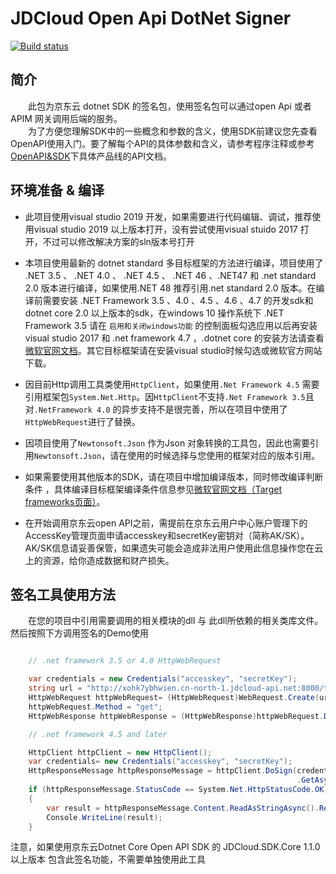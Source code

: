 # JDCloud Open Api DotNet Signer

[![Build status](https://ci.appveyor.com/api/projects/status/sy68ga8pvt9vi4vs/branch/master?svg=true)](https://ci.appveyor.com/project/lishjun01/jdcloud-sdk-net-signer/branch/master)

## 简介 

&emsp;&emsp;此包为京东云 dotnet SDK 的签名包，使用签名包可以通过open Api 或者 APIM 网关调用后端的服务。  
&emsp;&emsp;为了方便您理解SDK中的一些概念和参数的含义，使用SDK前建议您先查看OpenAPI使用入门。要了解每个API的具体参数和含义，请参考程序注释或参考[OpenAPI&SDK](https://www.jdcloud.com/help/faq?act=3)下具体产品线的API文档。

## 环境准备 & 编译

* 此项目使用visual studio 2019 开发，如果需要进行代码编辑、调试，推荐使用visual studio 2019 以上版本打开，没有尝试使用visual stuido 2017 打开，不过可以修改解决方案的sln版本号打开

* 本项目使用最新的 dotnet standard 多目标框架的方法进行编译，项目使用了 .NET 3.5 、 .NET 4.0 、 .NET 4.5  、 .NET 46 、.NET47 和 .net standard 2.0 版本进行编译，如果使用.NET 48 推荐引用.net standard 2.0 版本。在编译前需要安装 .NET Framework 3.5 、4.0 、4.5 、4.6 、4.7 的开发sdk和dotnet core 2.0 以上版本的sdk，在windows 10 操作系统下 .NET Framework 3.5 请在 `启用和关闭windows功能` 的控制面板勾选应用以后再安装visual studio 2017 和 .net framework 4.7 ，.dotnet core 的安装方法请查看[微软官网文档](https://www.microsoft.com/net/learn/get-started/windows)。其它目标框架请在安装visual studio时候勾选或微软官方网站下载。

* 因目前Http调用工具类使用`HttpClient`，如果使用`.Net Framework 4.5` 需要引用框架包`System.Net.Http`。因`HttpClient`不支持`.Net Framework 3.5`且对`.NetFramework 4.0` 的异步支持不是很完善，所以在项目中使用了`HttpWebRequest`进行了替换。

* 因项目使用了`Newtonsoft.Json` 作为Json 对象转换的工具包，因此也需要引用`Newtonsoft.Json`，请在使用的时候选择与您使用的框架对应的版本引用。

* 如果需要使用其他版本的SDK，请在项目中增加编译版本，同时修改编译判断条件 ，具体编译目标框架编译条件信息参见[微软官网文档（Target frameworks页面）](https://docs.microsoft.com/en-us/dotnet/standard/frameworks)。

* 在开始调用京东云open API之前，需提前在京东云用户中心账户管理下的AccessKey管理页面申请accesskey和secretKey密钥对（简称AK/SK）。AK/SK信息请妥善保管，如果遗失可能会造成非法用户使用此信息操作您在云上的资源，给你造成数据和财产损失。

## 签名工具使用方法

&emsp;&emsp;在您的项目中引用需要调用的相关模块的dll 与 此dll所依赖的相关类库文件。然后按照下方调用签名的Demo使用  

```csharp

    // .net framework 3.5 or 4.0 HttpWebRequest

    var credentials = new Credentials("accesskey", "secretKey");
    string url = "http://xohk7ybhwien.cn-north-1.jdcloud-api.net:8000/todo/api/v1/tasks/getAllOrUniqueTask";
    HttpWebRequest httpWebRequest= (HttpWebRequest)WebRequest.Create(url);
    httpWebRequest.Method = "get";
    HttpWebResponse httpWebResponse = (HttpWebResponse)httpWebRequest.DoSign(credentials,"xohk7ybhwien").GetResponse();

    // .net framework 4.5 and later

    HttpClient httpClient = new HttpClient();
    var credentials= new Credentials("accesskey", "secretKey");
    HttpResponseMessage httpResponseMessage = httpClient.DoSign(credentials, "xohk7ybhwien")
                                                                .GetAsync("http://xohk7ybhwien.cn-north-1.jdcloud-api.net:8000/todo/api/v1/tasks/getAllOrUniqueTask").Result;
    if (httpResponseMessage.StatusCode == System.Net.HttpStatusCode.OK)
    {
        var result = httpResponseMessage.Content.ReadAsStringAsync().Result;
        Console.WriteLine(result);
    }

```

注意，如果使用京东云Dotnet Core Open API SDK 的 JDCloud.SDK.Core 1.1.0 以上版本 包含此签名功能，不需要单独使用此工具
